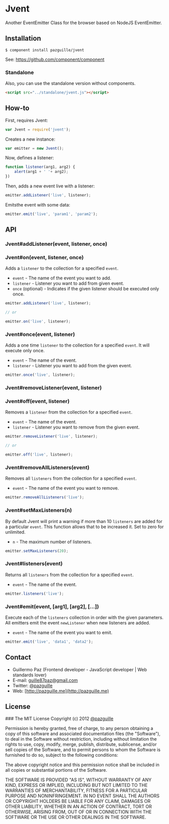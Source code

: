 # Jvent

  Another EventEmitter Class for the browser based on NodeJS EventEmitter.

## Installation

    $ component install pazguille/jvent

See: https://github.com/component/component

### Standalone
Also, you can use the standalone version without components.
```html
<script src="../standalone/jvent.js"></script>
```

## How-to

First, requires Jvent:
```js
var Jvent = require('jvent');
```

 Creates a new instance:
```js
var emitter = new Jvent();
```

Now, defines a listener:
```js
function listener(arg1, arg2) {
    alert(arg1 + ' '+ arg2);
})
```

Then, adds a new event live with a listener:
```js
emitter.addListener('live', listener);
```

Emitsthe event with some data:
```js
emitter.emit('live', 'param1', 'param2');
```

## API

### Jvent#addListener(event, listener, once)
### Jvent#on(event, listener, once)
Adds a `listener` to the collection for a specified `event`.
- `event` - The name of the event you want to add.
- `listener` - Listener you want to add from given event.
- `once` (optional) - Indicates if the given listener should be executed only once.

```js
emitter.addListener('live', listener);

// or

emitter.on('live', listener);
```

### Jvent#once(event, listener)
Adds a one time `listener` to the collection for a specified `event`. It will execute only once.
- `event` - The name of the event.
- `listener` - Listener you want to add from the given event.

```js
emitter.once('live', listener);
```

### Jvent#removeListener(event, listener)
### Jvent#off(event, listener)
Removes a `listener` from the collection for a specified `event`.
- `event` - The name of the event.
- `listener` - Listener you want to remove from the given event.

```js
emitter.removeListener('live', listener);

// or

emitter.off('live', listener);
```

### Jvent#removeAllListeners(event)
Removes all `listeners` from the collection for a specified `event`.
- `event` - The name of the event you want to remove.

```js
emitter.removeAllListeners('live');
```

### Jvent#setMaxListeners(n)
By default Jvent will print a warning if more than 10 `listeners` are added for a particular `event`. This function allows that to be increased it. Set to zero for unlimited.
- `n` - The maximum number of listeners.

```js
emitter.setMaxListeners(20);
```

### Jvent#listeners(event)
Returns all `listeners` from the collection for a specified `event`.
- `event` - The name of the event.

```js
emitter.listeners('live');
```

### Jvent#emit(event, [arg1], [arg2], [...])
Execute each of the `listeners` collection in order with the given parameters.
All emitters emit the event `newListener` when new listeners are added.
- `event` - The name of the event you want to emit.

```js
emitter.emit('live', 'data1', 'data2');
```

## Contact
- Guillermo Paz (Frontend developer - JavaScript developer | Web standards lover)
- E-mail: [guille87paz@gmail.com](mailto:guille87paz@gmail.com)
- Twitter: [@pazguille](http://twitter.com/pazguille)
- Web: [http://pazguille.me](http://pazguille.me)


## License
### The MIT License
Copyright (c) 2012 [@pazguille](http://twitter.com/pazguille)

Permission is hereby granted, free of charge, to any person obtaining a copy
of this software and associated documentation files (the "Software"), to deal
in the Software without restriction, including without limitation the rights
to use, copy, modify, merge, publish, distribute, sublicense, and/or sell
copies of the Software, and to permit persons to whom the Software is
furnished to do so, subject to the following conditions:

The above copyright notice and this permission notice shall be included in
all copies or substantial portions of the Software.

THE SOFTWARE IS PROVIDED "AS IS", WITHOUT WARRANTY OF ANY KIND, EXPRESS OR
IMPLIED, INCLUDING BUT NOT LIMITED TO THE WARRANTIES OF MERCHANTABILITY,
FITNESS FOR A PARTICULAR PURPOSE AND NONINFRINGEMENT. IN NO EVENT SHALL THE
AUTHORS OR COPYRIGHT HOLDERS BE LIABLE FOR ANY CLAIM, DAMAGES OR OTHER
LIABILITY, WHETHER IN AN ACTION OF CONTRACT, TORT OR OTHERWISE, ARISING FROM,
OUT OF OR IN CONNECTION WITH THE SOFTWARE OR THE USE OR OTHER DEALINGS IN
THE SOFTWARE.
